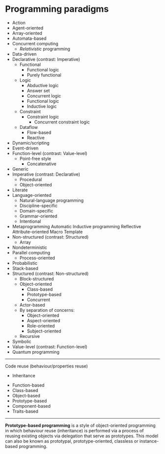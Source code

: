 # Programming paradigms

* Action
* Agent-oriented
* Array-oriented
* Automata-based
* Concurrent computing
  - *Relativistic* programming
* Data-driven
* Declarative (contrast: Imperative)
  - Functional
    - Functional logic
    - Purely functional
  - Logic
    - Abductive logic
    - Answer set
    - Concurrent logic
    - Functional logic
    - Inductive logic
  - Constraint
    - Constraint logic
      - Concurrent constraint logic
  - Dataflow
    - Flow-based
    - Reactive
* Dynamic/scripting
* Event-driven
* Function-level (contrast: Value-level)
  - Point-free style
    - Concatenative
* Generic
* Imperative (contrast: Declarative)
  - Procedural
  - Object-oriented
* Literate
* Language-oriented
  - Natural-language programming
  - Discipline-specific
  - Domain-specific
  - Grammar-oriented
  - Intentional
* Metaprogramming
  Automatic
  Inductive programming
  Reflective
  Attribute-oriented
  Macro
  Template
* Non-structured (contrast: Structured)
  - Array
* Nondeterministic
* Parallel computing
  - Process-oriented
* Probabilistic
* Stack-based
* Structured (contrast: Non-structured)
  - Block-structured
  - Object-oriented
    - Class-based
    - Prototype-based
    - Concurrent
  - Actor-based
  - By separation of concerns:
    - Object-oriented
    - Aspect-oriented
    - Role-oriented
    - Subject-oriented
  - Recursive
* Symbolic
* Value-level (contrast: Function-level)
* Quantum programming


---

Code reuse (behaviour/properties reuse)
* Inheritance
- Function-based
- Class-based
- Object-based
- Prototype-based
- Component-based
- Traits-based




---

**Prototype-based programming** is a style of object-oriented programming in which behaviour reuse (inheritance) is performed via a process of reusing existing objects via delegation that serve as prototypes. This model can also be known as prototypal, prototype-oriented, classless or instance-based programming.
